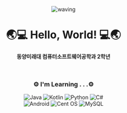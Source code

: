 <div align="center">

![waving](https://capsule-render.vercel.app/api?type=waving&height=150)
# 🌏💻 Hello, World! 💻🌏
**동양미래대 컴퓨터소프트웨어공학과 2학년**

<br>

### ⚙️ I'm Learning . . .⚙️
![Java](https://img.shields.io/badge/java-%23ED8B00.svg?style=for-the-badge&logo=java&logoColor=white)
![Kotlin](https://img.shields.io/badge/kotlin-%237F52FF.svg?style=for-the-badge&logo=kotlin&logoColor=white)
![Python](https://img.shields.io/badge/python-3670A0?style=for-the-badge&logo=python&logoColor=ffdd54)
![C#](https://img.shields.io/badge/c%23-%23239120.svg?style=for-the-badge&logo=c-sharp&logoColor=white)
<br>
![Android](https://img.shields.io/badge/Android-3DDC84?style=for-the-badge&logo=android&logoColor=white)
![Cent OS](https://img.shields.io/badge/cent%20os-002260?style=for-the-badge&logo=centos&logoColor=F0F0F0)
![MySQL](https://img.shields.io/badge/mysql-%2300f.svg?style=for-the-badge&logo=mysql&logoColor=white)
<br>
